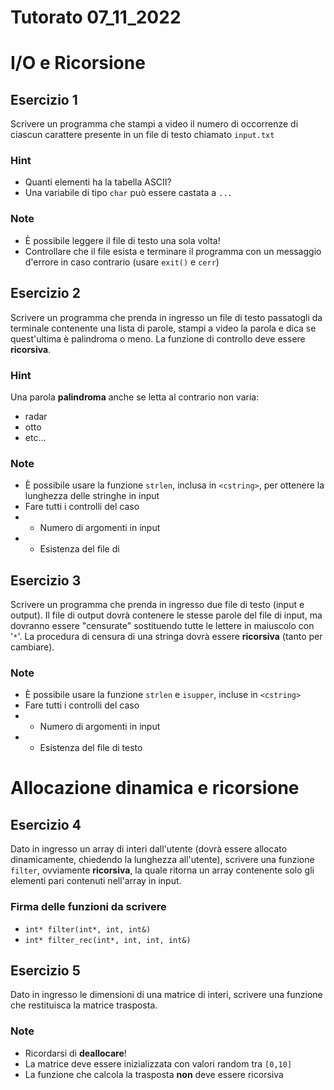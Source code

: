 # Tutorato 07_11_2022 

# I/O e Ricorsione

## Esercizio 1

Scrivere un programma che stampi a video il numero di occorrenze di ciascun carattere presente in un file di testo chiamato `input.txt`

### Hint
- Quanti elementi ha la tabella ASCII?
- Una variabile di tipo `char` può essere castata a `...` 
### Note
- È possibile leggere il file di testo una sola volta!
- Controllare che il file esista e terminare il programma con un messaggio d'errore in caso contrario (usare `exit()` e `cerr`)

## Esercizio 2
Scrivere un programma che prenda in ingresso un file di testo passatogli da terminale contenente una lista di parole, stampi a video la parola e dica se quest'ultima è palindroma o meno. La funzione di controllo deve essere **ricorsiva**.

### Hint
Una parola **palindroma** anche se letta al contrario non varia:
- radar
- otto
- etc...

### Note
 - È possibile usare la funzione `strlen`, inclusa in `<cstring>`,  per ottenere la lunghezza delle stringhe in input
 - Fare tutti i controlli del caso
 - - Numero di argomenti in input 
 - - Esistenza del file di 
 
<div style="page-break-after: always"></div>

## Esercizio 3
Scrivere un programma che prenda in ingresso due file di testo (input e output). Il file di output dovrà contenere le stesse parole del file di input, ma dovranno essere "censurate" sostituendo tutte le lettere in maiuscolo con '`*`'. La procedura di censura di una stringa dovrà essere **ricorsiva** (tanto per cambiare).

### Note
 - È possibile usare la funzione `strlen` e `isupper`, incluse in `<cstring>`
 - Fare tutti i controlli del caso
 - - Numero di argomenti in input 
 - - Esistenza del file di testo

# Allocazione dinamica e ricorsione

## Esercizio 4

Dato in ingresso un array di interi dall'utente (dovrà essere allocato dinamicamente, chiedendo la lunghezza all'utente), scrivere una funzione `filter`, ovviamente **ricorsiva**, la quale ritorna un array contenente solo gli elementi pari contenuti nell'array in input.

### Firma delle funzioni da scrivere 
- `int* filter(int*, int, int&)`
- `int* filter_rec(int*, int, int, int&)`

## Esercizio 5
Dato in ingresso le dimensioni di una matrice di interi, scrivere una funzione che restituisca la matrice trasposta.

### Note
- Ricordarsi di **deallocare**!
- La matrice deve essere inizializzata con valori random tra `[0,10]`
- La funzione che calcola la trasposta **non** deve essere ricorsiva